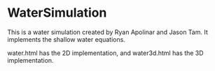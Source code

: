 # WaterSimulation
This is a water simulation created by Ryan Apolinar and Jason Tam. It
implements the shallow water equations.

water.html has the 2D implementation, and water3d.html has the 3D implementation.